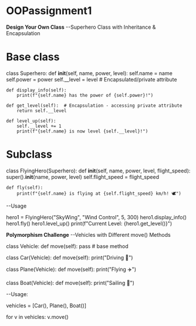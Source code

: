 # OOPassignment1

**Design Your Own Class**
--Superhero Class with Inheritance & Encapsulation

# Base class
class Superhero:
    def __init__(self, name, power, level):
        self.name = name
        self.power = power
        self.__level = level  # Encapsulated/private attribute

    def display_info(self):
        print(f"{self.name} has the power of {self.power}!")

    def get_level(self):  # Encapsulation - accessing private attribute
        return self.__level

    def level_up(self):
        self.__level += 1
        print(f"{self.name} is now level {self.__level}!")

# Subclass
class FlyingHero(Superhero):
    def __init__(self, name, power, level, flight_speed):
        super().__init__(name, power, level)
        self.flight_speed = flight_speed

    def fly(self):
        print(f"{self.name} is flying at {self.flight_speed} km/h! 🕊️")

        
--Usage

hero1 = FlyingHero("SkyWing", "Wind Control", 5, 300)
hero1.display_info()
hero1.fly()
hero1.level_up()
print(f"Current Level: {hero1.get_level()}")


**Polymorphism Challenge**
--Vehicles with Different move() Methods

class Vehicle:
    def move(self):
        pass  # base method

class Car(Vehicle):
    def move(self):
        print("Driving 🚗")

class Plane(Vehicle):
    def move(self):
        print("Flying ✈️")

class Boat(Vehicle):
    def move(self):
        print("Sailing 🚢")


--Usage:

vehicles = [Car(), Plane(), Boat()]

for v in vehicles:
    v.move()

